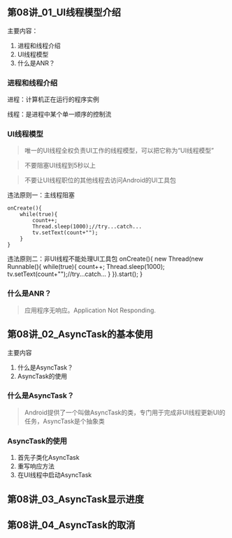 ## 第08讲_01_UI线程模型介绍

主要内容：

1. 进程和线程介绍
2. UI线程模型
3. 什么是ANR？


### 进程和线程介绍

进程：计算机正在运行的程序实例

线程：是进程中某个单一顺序的控制流

### UI线程模型

> 唯一的UI线程全权负责UI工作的线程模型，可以把它称为“UI线程模型”

> 不要阻塞UI线程到5秒以上

> 不要让UI线程职位的其他线程去访问Android的UI工具包



违法原则一：主线程阻塞

	onCreate(){
		while(true){
			count++;
			Thread.sleep(1000);//try...catch...
			tv.setText(count+"");
		}
	}


违法原则二：非UI线程不能处理UI工具包
	onCreate(){
		 new Thread(new Runnable(){
			while(true){
				count++;
				Thread.sleep(1000);
				tv.setText(count+"");//try...catch...
			}
		}).start();
	}

### 什么是ANR？

> 应用程序无响应。Application Not Responding.

## 第08讲_02_AsyncTask的基本使用

主要内容

1. 什么是AsyncTask？
2. AsyncTask的使用


### 什么是AsyncTask？

> Android提供了一个叫做AsyncTask的类，专门用于完成非UI线程更新UI的任务，AsyncTask是个抽象类

### AsyncTask的使用

1. 首先子类化AsyncTask
2. 重写响应方法
3. 在UI线程中启动AsyncTask


## 第08讲_03_AsyncTask显示进度
## 第08讲_04_AsyncTask的取消